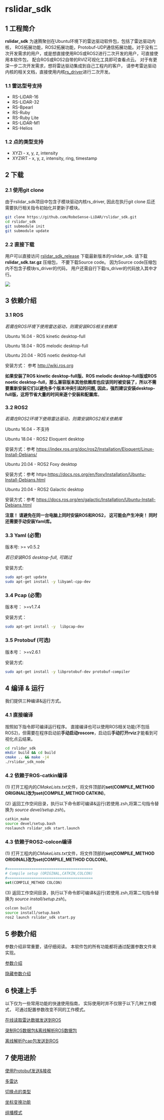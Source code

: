 # **rslidar_sdk**

## 1 工程简介
 **rslidar_sdk** 为速腾聚创在Ubuntu环境下的雷达驱动软件包，包括了雷达驱动内核， ROS拓展功能，ROS2拓展功能，Protobuf-UDP通信拓展功能。对于没有二次开发需求的用户，或是想直接使用ROS或ROS2进行二次开发的用户，可直接使用本软件包， 配合ROS或ROS2自带的RVIZ可视化工具即可查看点云。 对于有更深一步二次开发需求，想将雷达驱动集成到自己工程内的客户， 请参考雷达驱动内核的相关文档，直接使用内核[rs_driver](https://github.com/RoboSense-LiDAR/rs_driver)进行二次开发。

### **1.1 雷达型号支持**

- RS-LiDAR-16
- RS-LiDAR-32
- RS-Bpearl
- RS-Ruby
- RS-Ruby Lite
- RS-LiDAR-M1
- RS-Helios

### 1.2 点的类型支持

- XYZI - x, y, z, intensity
- XYZIRT - x, y, z, intensity, ring, timestamp

## 2 下载

### 2.1 使用git clone

 由于rslidar_sdk项目中包含子模块驱动内核rs_driver, 因此在执行git clone 后还需要执行相关指令初始化并更新子模块。

  ```sh
git clone https://github.com/RoboSense-LiDAR/rslidar_sdk.git
cd rslidar_sdk
git submodule init
git submodule update
  ```

### 2.2 直接下载

用户可以直接访问  [rslidar_sdk_release](https://github.com/RoboSense-LiDAR/rslidar_sdk/releases) 下载最新版本的rslidar_sdk. 请下载 **rslidar_sdk.tar.gz** 压缩包， 不要下载Source code。 因为Source code压缩包内不包含子模块rs_driver的代码， 用户还需自行下载rs_driver的代码放入其中才行。

![](doc/img/download_page.png)



## 3 依赖介绍

### 3.1 ROS 

*若需在ROS环境下使用雷达驱动，则需安装ROS相关依赖库*

Ubuntu 16.04 - ROS kinetic desktop-full 

Ubuntu 18.04 - ROS melodic desktop-full

Ubuntu 20.04 - ROS noetic desktop-full

安装方式： 参考 http://wiki.ros.org

**如果安装了ROS kinetic desktop-full版、ROS melodic desktop-full版或ROS noetic desktop-full，那么兼容版本其他依赖库也应该同时被安装了，所以不需要重新安装它们以避免多个版本冲突引起的问题, 因此，强烈建议安装desktop-full版，这将节省大量的时间来逐个安装和配置库**。

### 3.2 ROS2

*若需在ROS2环境下使用雷达驱动，则需安装ROS2相关依赖库*

Ubuntu 16.04 - 不支持

Ubuntu 18.04 - ROS2 Eloquent desktop

安装方式：参考 https://index.ros.org/doc/ros2/Installation/Eloquent/Linux-Install-Debians/

Ubuntu 20.04 - ROS2 Foxy desktop

安装方式：参考 https:https://docs.ros.org/en/foxy/Installation/Ubuntu-Install-Debians.html

Ubuntu 20.04 - ROS2 Galactic desktop

安装方式：参考 https://docs.ros.org/en/galactic/Installation/Ubuntu-Install-Debians.html

**注意！ 请避免在同一台电脑上同时安装ROS和ROS2， 这可能会产生冲突！ 同时还需要手动安装Yaml库。**

### 3.3 Yaml (必需)

版本号:  >= v0.5.2 

*若已安装ROS desktop-full, 可跳过*

安装方式:

```sh
sudo apt-get update
sudo apt-get install -y libyaml-cpp-dev
```

### 3.4 Pcap (必需)

版本号： >=v1.7.4

安装方式：

```sh
sudo apt-get install -y  libpcap-dev
```

### 3.5 Protobuf (可选)

版本号： >=v2.6.1

安装方式:

```sh
sudo apt-get install -y libprotobuf-dev protobuf-compiler
```



## 4 编译 & 运行

我们提供三种编译&运行方式。

### 4.1 直接编译

按照如下指令即可编译运行程序。 直接编译也可以使用ROS相关功能(不包括ROS2)，但需要在程序启动前**手动启动roscore**，启动后**手动打开rviz**才能看到可视化点云结果。

```sh
cd rslidar_sdk
mkdir build && cd build
cmake .. && make -j4
./rslidar_sdk_node
```

### 4.2 依赖于ROS-catkin编译

(1) 打开工程内的*CMakeLists.txt*文件，将文件顶部的**set(COMPILE_METHOD ORIGINAL)**改为**set(COMPILE_METHOD CATKIN)**。

(2) 返回工作空间目录，执行以下命令即可编译&运行(若使用.zsh,将第二句指令替换为 *source devel/setup.zsh*)。

```sh
catkin_make
source devel/setup.bash
roslaunch rslidar_sdk start.launch
```

### 4.3 依赖于ROS2-colcon编译

(1) 打开工程内的*CMakeLists.txt*文件，将文件顶部的**set(COMPILE_METHOD ORIGINAL)**改为**set(COMPILE_METHOD COLCON)**。

```cmake
#=======================================
# Compile setup (ORIGINAL,CATKIN,COLCON)
#=======================================
set(COMPILE_METHOD COLCON)
```

(3) 返回工作空间目录，执行以下命令即可编译&运行(若使用.zsh,将第二句指令替换为 *source install/setup.zsh*)。

```sh
colcon build
source install/setup.bash
ros2 launch rslidar_sdk start.py
```



## 5 参数介绍

参数介绍非常重要，请仔细阅读。 本软件包的所有功能都将通过配置参数文件来实现。

[参数介绍](doc/intro/parameter_intro_cn.md)

[隐藏参数介绍](doc/intro/hiding_parameters_intro_cn.md)



## 6 快速上手

以下仅为一些常用功能的快速使用指南， 实际使用时并不仅限于以下几种工作模式， 可通过配置参数改变不同的工作模式。

[在线读取雷达数据发送到ROS](doc/howto/how_to_online_send_point_cloud_ros_cn.md)

[录制ROS数据包&离线解析ROS数据包](doc/howto/how_to_record_and_offline_decode_rosbag_cn.md)

[离线解析Pcap包发送到ROS](doc/howto/how_to_offline_decode_pcap_cn.md)



## 7 使用进阶

[使用Protobuf发送&接收](doc/howto/how_to_use_protobuf_function_cn.md)

[多雷达](doc/howto/how_to_use_multi_lidars_cn.md)

[切换点的类型](doc/howto/how_to_switch_point_type_cn.md) 

[坐标变换功能](doc/howto/how_to_use_coordinate_transformation_cn.md) 

[组播模式](doc/howto/how_to_use_multi_cast_function_cn.md) 
